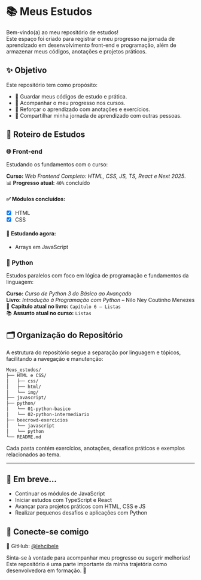 # 📚 Meus Estudos

Bem-vindo(a) ao meu repositório de estudos!  
Este espaço foi criado para registrar o meu progresso na jornada de aprendizado em desenvolvimento front-end e programação, além de armazenar meus códigos, anotações e projetos práticos.

## ✨ Objetivo

Este repositório tem como propósito:

- 💾 Guardar meus códigos de estudo e prática.
- 📌 Acompanhar o meu progresso nos cursos.
- 🧠 Reforçar o aprendizado com anotações e exercícios.
- 🚀 Compartilhar minha jornada de aprendizado com outras pessoas.

## 🧭 Roteiro de Estudos

### 🌐 Front-end

Estudando os fundamentos com o curso:

**Curso:** _Web Frontend Completo: HTML, CSS, JS, TS, React e Next 2025_. <br>
📊 **Progresso atual:** `40%` concluído

#### ✅ Módulos concluídos:
- [x] HTML
- [x] CSS

#### 📌 Estudando agora:
- Arrays em JavaScript

### 🐍 Python

Estudos paralelos com foco em lógica de programação e fundamentos da linguagem:

**Curso:** _Curso de Python 3 do Básico ao Avançado_  
**Livro:** _Introdução à Programação com Python_ – Nilo Ney Coutinho Menezes  
📘 **Capítulo atual no livro:** `Capítulo 6 – Listas`  
📚 **Assunto atual no curso:** `Listas`


## 🗂 Organização do Repositório

A estrutura do repositório segue a separação por linguagem e tópicos, facilitando a navegação e manutenção:

```bash
Meus_estudos/
├── HTML e CSS/
│   ├── css/
│   ├── html/
│   └── img/
├── javascript/
├── python/
│   └── 01-python-basico
│   └── 02-python-intermediario
├── beecrowd-exercicios
│   └── javascript
│   └── python
└── README.md
```

Cada pasta contém exercícios, anotações, desafios práticos e exemplos relacionados ao tema.

---

## 🌱 Em breve...

- Continuar os módulos de JavaScript
- Iniciar estudos com TypeScript e React
- Avançar para projetos práticos com HTML, CSS e JS
- Realizar pequenos desafios e aplicações com Python

## 🤝 Conecte-se comigo

📎 GitHub: [@lehcibele](https://github.com/lehcibele)

Sinta-se à vontade para acompanhar meu progresso ou sugerir melhorias!  
Este repositório é uma parte importante da minha trajetória como desenvolvedora em formação. 🚀
 
